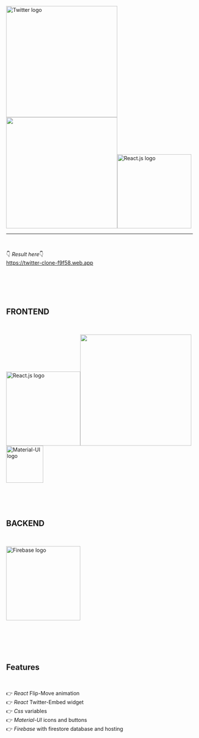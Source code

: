<img src="https://upload.wikimedia.org/wikipedia/de/thumb/e/e4/Twitter_Logo_Blue.svg/640px-Twitter_Logo_Blue.svg.png" width="300" alt="Twitter logo"><img src="" width="300" alt=""><img src="https://external-content.duckduckgo.com/iu/?u=https%3A%2F%2Flogos-download.com%2Fwp-content%2Fuploads%2F2016%2F09%2FReact_logo_wordmark.png&f=1&nofb=1" width="200" alt="React.js logo">

<hr class="line"></br>

👇 <em>Result here</em>👇 </br>
https://twitter-clone-f9f58.web.app

</br></br></br></br>

<h2>FRONTEND</h2></br>

<img src="https://external-content.duckduckgo.com/iu/?u=https%3A%2F%2Flogos-download.com%2Fwp-content%2Fuploads%2F2016%2F09%2FReact_logo_wordmark.png&f=1&nofb=1" width="200" alt="React.js logo"><img src="" width="300" alt=""><img src="https://external-content.duckduckgo.com/iu/?u=https%3A%2F%2Fseeklogo.com%2Fimages%2FM%2Fmaterial-ui-logo-5BDCB9BA8F-seeklogo.com.png&f=1&nofb=1" width="100" alt="Material-UI logo"></br></br></br></br></br>

<h2>BACKEND</h2></br>

<img src="https://external-content.duckduckgo.com/iu/?u=https%3A%2F%2Fappdevcon.nl%2Fwp-content%2Fuploads%2F2019%2F02%2Flogo_lockup_firebase_horizontal.png&f=1&nofb=1" width="200" alt="Firebase logo"></br></br></br></br></br></br>

<h2>Features</h2></br>

👉 <em>React</em> Flip-Move animation</br>
👉 <em>React</em> Twitter-Embed widget</br>
👉 <em>Css</em> variables</br>
👉 <em>Material-UI</em> icons and buttons</br>
👉 <em>Firebase</em> with firestore database and hosting

</br></br></br>
